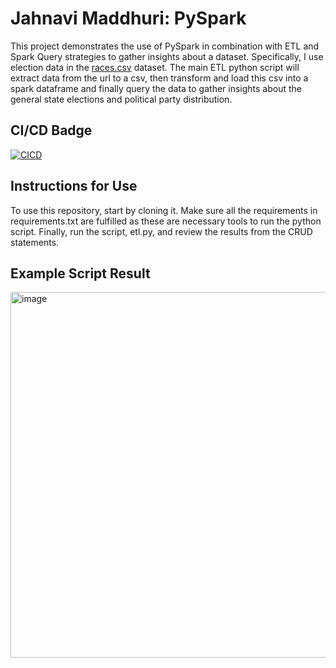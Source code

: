 # Jahnavi Maddhuri: PySpark
This project demonstrates the use of PySpark in combination with ETL and Spark Query strategies to gather insights about a dataset. Specifically, I use election data in the [races.csv]([https://github.com/fivethirtyeight/data/blob/master/bad-drivers/bad-drivers.csv](https://github.com/fivethirtyeight/election-results/blob/main/races.csv)) dataset. The main ETL python script will extract data from the url to a csv, then transform and load this csv into a spark dataframe and finally query the data to gather insights about the general state elections and political party distribution.

## CI/CD Badge
[![CICD](https://github.com/nogibjj/JahnaviM-PySpark/actions/workflows/cicd.yml/badge.svg)](https://github.com/nogibjj/JahnaviM-PySpark/actions/workflows/cicd.yml)

## Instructions for Use
To use this repository, start by cloning it. Make sure all the requirements in requirements.txt are fulfilled as these are necessary tools to run the python script. Finally, run the script, etl.py, and review the results from the CRUD statements.

## Example Script Result
<img width="585" alt="image" src="https://github.com/user-attachments/assets/7c9b8c67-f53a-401c-9af5-6b870290048b">
